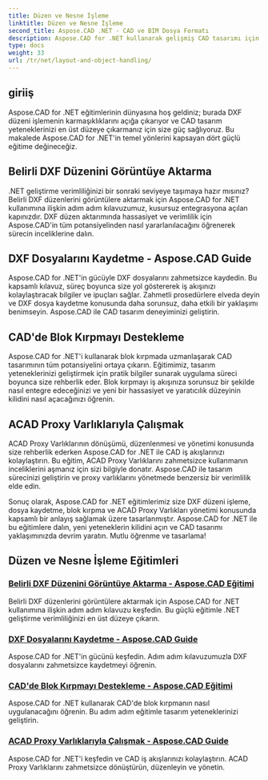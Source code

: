 ```yaml
---
title: Düzen ve Nesne İşleme
linktitle: Düzen ve Nesne İşleme
second_title: Aspose.CAD .NET - CAD ve BIM Dosya Formatı
description: Aspose.CAD for .NET kullanarak gelişmiş CAD tasarımı için DXF düzenini dışa aktarma, dosya kaydetme, blok kırpma ve ACAD Proxy Varlıklarında zahmetsizce ustalaşın.
type: docs
weight: 33
url: /tr/net/layout-and-object-handling/
---
```


## giriiş

Aspose.CAD for .NET eğitimlerinin dünyasına hoş geldiniz; burada DXF düzeni işlemenin karmaşıklıklarını açığa çıkarıyor ve CAD tasarım yeteneklerinizi en üst düzeye çıkarmanız için size güç sağlıyoruz. Bu makalede Aspose.CAD for .NET'in temel yönlerini kapsayan dört güçlü eğitime değineceğiz.

 ## Belirli DXF Düzenini Görüntüye Aktarma

.NET geliştirme verimliliğinizi bir sonraki seviyeye taşımaya hazır mısınız? Belirli DXF düzenlerini görüntülere aktarmak için Aspose.CAD for .NET kullanımına ilişkin adım adım kılavuzumuz, kusursuz entegrasyona açılan kapınızdır. DXF düzen aktarımında hassasiyet ve verimlilik için Aspose.CAD'in tüm potansiyelinden nasıl yararlanılacağını öğrenerek sürecin inceliklerine dalın.

 ## DXF Dosyalarını Kaydetme - Aspose.CAD Guide

Aspose.CAD for .NET'in gücüyle DXF dosyalarını zahmetsizce kaydedin. Bu kapsamlı kılavuz, süreç boyunca size yol göstererek iş akışınızı kolaylaştıracak bilgiler ve ipuçları sağlar. Zahmetli prosedürlere elveda deyin ve DXF dosya kaydetme konusunda daha sorunsuz, daha etkili bir yaklaşımı benimseyin. Aspose.CAD ile CAD tasarım deneyiminizi geliştirin.

 ## CAD'de Blok Kırpmayı Destekleme

Aspose.CAD for .NET'i kullanarak blok kırpmada uzmanlaşarak CAD tasarımının tüm potansiyelini ortaya çıkarın. Eğitimimiz, tasarım yeteneklerinizi geliştirmek için pratik bilgiler sunarak uygulama süreci boyunca size rehberlik eder. Blok kırpmayı iş akışınıza sorunsuz bir şekilde nasıl entegre edeceğinizi ve yeni bir hassasiyet ve yaratıcılık düzeyinin kilidini nasıl açacağınızı öğrenin.

 ## ACAD Proxy Varlıklarıyla Çalışmak

ACAD Proxy Varlıklarının dönüşümü, düzenlenmesi ve yönetimi konusunda size rehberlik ederken Aspose.CAD for .NET ile CAD iş akışlarınızı kolaylaştırın. Bu eğitim, ACAD Proxy Varlıklarını zahmetsizce kullanmanın inceliklerini aşmanız için sizi bilgiyle donatır. Aspose.CAD ile tasarım sürecinizi geliştirin ve proxy varlıklarını yönetmede benzersiz bir verimlilik elde edin.

Sonuç olarak, Aspose.CAD for .NET eğitimlerimiz size DXF düzeni işleme, dosya kaydetme, blok kırpma ve ACAD Proxy Varlıkları yönetimi konusunda kapsamlı bir anlayış sağlamak üzere tasarlanmıştır. Aspose.CAD for .NET ile bu eğitimlere dalın, yeni yeteneklerin kilidini açın ve CAD tasarımı yaklaşımınızda devrim yaratın. Mutlu öğrenme ve tasarlama!
## Düzen ve Nesne İşleme Eğitimleri
### [Belirli DXF Düzenini Görüntüye Aktarma - Aspose.CAD Eğitimi](./exporting-specific-dxf-layout-to-image/)
Belirli DXF düzenlerini görüntülere aktarmak için Aspose.CAD for .NET kullanımına ilişkin adım adım kılavuzu keşfedin. Bu güçlü eğitimle .NET geliştirme verimliliğinizi en üst düzeye çıkarın.
### [DXF Dosyalarını Kaydetme - Aspose.CAD Guide](./saving-dxf-files/)
Aspose.CAD for .NET'in gücünü keşfedin. Adım adım kılavuzumuzla DXF dosyalarını zahmetsizce kaydetmeyi öğrenin.
### [CAD'de Blok Kırpmayı Destekleme - Aspose.CAD Eğitimi](./supporting-block-clipping-in-cad/)
Aspose.CAD for .NET kullanarak CAD'de blok kırpmanın nasıl uygulanacağını öğrenin. Bu adım adım eğitimle tasarım yeteneklerinizi geliştirin.
### [ACAD Proxy Varlıklarıyla Çalışmak - Aspose.CAD Guide](./working-with-acad-proxy-entities/)
Aspose.CAD for .NET'i keşfedin ve CAD iş akışlarınızı kolaylaştırın. ACAD Proxy Varlıklarını zahmetsizce dönüştürün, düzenleyin ve yönetin.